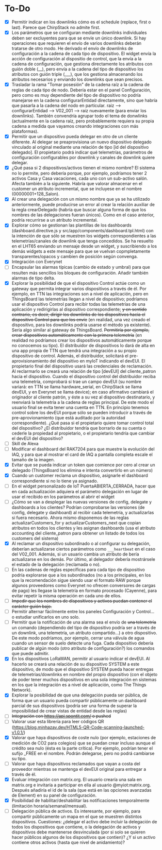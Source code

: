 # To-Do
- [x] Permitir indicar en los downlinks cómo es el schedule (replace, first o last). Parece que ChirpStack no admite first.
- [x] Los parámetros que se configuran mediante downlinks individuales deben ser excluyentes para que se envíe un único downlink. Si hay operaciones que requieren el envío de varios downlinks deberán tratarse de otro modo. He derivado el envío de downlinks de configuración a la cadena de cada tipo de dispositivo. El widget envía la acción de configuración al dispositio de control, que la envía a la cadena de configuración, que gestiona directamente los atributos con guión doble (\__), pero envía a la cadena del tipo de dispositivo los atributos con guión triple (\___), que los gestiona almacenando los atributos necesarios y enviando los downlinks que sean precisos.
- [X] Trasladar la rama "Tomar posesión" de la cadena raíz a la cadena de reglas de cada tipo de nodo. Debería estar en el panel Configuración, pero como es muy dependiente del tipo de dispositivo no podría manejarse en la cadena configurarEntidad directamente, sino que habría que pasarla a la cadena del nodo en particular. raiz --> configurarEntidad --> V02_001 --> raiz nuevamente (para enviar los downlinks). También convendría agrupar todo el tema de donwlinks (actualmente en la cadena raíz, pero probablemente requiera su propia cadena a medida que vayamos creando integraciones con más plataformas).
- [X] Permitir que un dispositivo pueda delegar en otro de un cliente diferente. Al delegar se preaprovisiona un nuevo dispositivo delegado vinculado al original mediante una relación de tipo [id del dispositivo delegado]. El propietario podrá indicar qué telemetrías, parámetros de configuración configurables por downlink y canales de downlink quiere delegar.
- [X] ¿Qué pasa si 2 dispositivos/activos tienen el mismo nombre? El sistema no lo permite, pero debería porque, por ejemplo, podríamos tener 2 activos Casa y Casa vacaciones, cada uno con un sub-activo salón. Afecta también a la siguiente. Habría que valorar almacenar en el customer un atributo incremental, que se incluyese en el nombre (00000001+128_Salon).
- [X] Al crear una delegación con un mismo nombre que ya se ha utilizado anteriormente, puede producirse un error al crear la relación auxiliar de la regla crearDelegado (habría que buscar alguna forma de que los nombres de las delegaciones fueran únicos). Como en el caso anterior, podría recurrirse a un atributo incremental.
- [X] Explorar cómo se gestionan las plantillas de los dashboards (dashboard.directive.js y src/app/components/dashboard.tpl.html) con la intención de que sólo se muestren los widgets correspondientes a las telemetrías/canales de downlink que tenga concedidos. Se ha resuelto en el LHT65 enviando un mensaje desde un widget, y suscribiendo a los demás widgets a este mensaje para que se vuelvan copmpletamente transparentes/opacos y cambien de posición según convenga.
- [x] Integración con Everynet
- [ ] Encapsular las alarmas típicas (cambio de estado y umbral) para que resulten más sencillos los bloques de configuración. Añadir también alarmas de tipo delta.
- [X] Explorar la posibilidad de que el dispositivo Control actúe como un gateway que permita integrar varios dispositivos a través de él. Por ejemplo, en TTN las integraciones son a nivel de aplicación, pero en ThingsBoard las telemetrías llegan a nivel de dispositivo; podríamos usar el dispositivo Control para recibir todas las telemetrías de una aplicación y redirigirlas al dispositivo correspondiente; ~~y en sentido contrario, es decir, dirigir los downlinks de los dispositivos hacia el dispositivo Control para que los envíe~~ (en realidad, una vez creado el dispositivo, para los downlinks podría usarse el método ya existente). Sería algo similar al gateway de ThingsBoard. ~~Permitiría por ejemplo, crear dispositivos automáticamente con la primera telemetría~~ (en realidad no podríamos crear los dispositivos automáticamente porque no conocemos su tipo). El distribuidor de dispositivos lo dará de alta en una app propia de TTN que tendrá una integración a su propio dispositivo de control. Además, el distribuidor, solicitará el pre-aprovisionamiento del dispositivo en myIoT indicando el devEUI. El propietario final del dispositivo usará las credenciales de reclamación. Al reclarmarlo se creará una relación de tipo [devEUI] del cliente_patron hacia el dispositivo. Cuando el dispositivo control del distribuidor reciba una telemetría, comprobará si trae un campo devEUI (su nombre variará: en TTN se llama hardware_serial, en ChirpStack se llama devEUI, y en Everynet se llama device); en caso afirmativo cambiará el originador al cliente patrón, y éste a su vez al dispositivo destinatario, y reenviará la telemetría a la cadena de reglas principal. De este modo el usuario final se evita tener una cuenta en TTN. En principio tenemos control sobre los devEUI porque sólo se pueden introducir a través de pre-aprovionamiento (que está auditado por la autoridad correspondiente). ¿Qué pasa si el propietario quiere tomar control total del dispositivo? ¿El distribuidor tendría que borrarlo de su cuenta o cederle la propiedad al propietario, o el propietario tendría que cambiar el devEUI del dispositivo?
- [ ] Skill de Alexa
- [ ] Modificar el dashboard del RAK7204 para que muestre la evolución del IAQ, y para que al mostrar el card de IAQ a pantalla completa escale el tamaño de la imagen.
- [x] Evitar que se pueda indicar un token que comience por cero al crear un delegado (ThingsBoard los elimina e intenta convertirlo en un número)
- [x] Cuando un customer reclama un dispositivo, asignarle el dashboard correspondiente si no lo tiene ya asignado.
- [ ] En el widget personalizado de IoT PuertaABIERTA_CERRADA, hacer que en cada actualización adquiera el parámetro delegación en lugar de usar el recibido en los parámetros al abrir el widget
- [ ] ¿Cómo se van a desplegar las nuevas versiones de config, delegate y dashboards a los clientes? Podrían comprobarse las versiones (de config, delegate y dashboard) al recibir cada telemetría, y actualizarlas si fuera necesario. Ahora mismo disponemos de las reglas actualizarCustomers_for y actualizarCustomers_next que copian atributos en todos los clientes y les asignan dashboards (usa el atributo accounting del cliente_patron para obtener un listado de todos los customers del sistema)
- [X] Al reclamar un dispositivo subordinado o al configurar su delegación, deberían actualizarse ciertos parámetros como ```___heartbeat``` en el caso del V02_001. Además, si un usuario cambia un atributo de bería actualizarse en los demás. Por último, al delegador debería mostrársele el estado de la delegación (reclamada o no).
- [ ] En las cadenas de reglas específicas para cada tipo de dispositivo podría explorarse que a los subordinados (no a los principales, en los que la recomendación sigue siendo usar el formato RAW porque algunos proveedores como Everynet no ofrecen conversores de cargas de pago) les llegase la telemetría en formato procesado (Cayenne), para evitar repetir la misma operación en cada uno de ellos.
- [ ] ~~Impedir que los nombres de dispositivos y activos puedan contener el carácter guión bajo.~~
- [ ] Permitir alternar fácilmente entre los paneles Configuración y Control... o estudiar unificarlos en uno solo.
- [ ] Permitir que la notificación de una alarma sea el envío de ~~una telemetría~~ un comando (dependiendo del tipo de dispositivo podría ser a través de un downlink, una telemetría, un atributo compartido...) a otro dispositivo. De este modo podríamos, por ejemplo, cerrar una válvula de agua cuando un sensor de suelo detecte una fuga. Cada dispositivo debería publicar de algún modo (otro atributo de configuración?) los comandos que puede admitir.
- [X] En los dispositivos LoRaWAN, permitir al usuario indicar el devEUI. Al hacerlo se creará una relación de su dispositivo SYSTEM a este dispositivo, de modo que el dispositivo SYSTEM pueda hacer entregas de telemetrías/downlinks en nombre del propio dispositivo (con el objeto de poder tener muchos dispositivos en una sola integración en sistemas en los que la integración es a nivel de aplicación, como The Things Network).
- [X] Explorar la posibilidad de que una delegación pueda ser pública, de forma que un usuario pueda compartir públicamente un dashboard parcial de sus dispositivos (podría ser una forma de superar la imposibilidad de crear vistas de entidad desde las reglas)
- [ ] ~~Integración con https://api.spontit.com/ o pushed~~
- [ ] Valorar usar esta librería para leer códigos QR (https://blog.minhazav.dev/HTML5-QR-Code-scanning-launched-v1.0.1/)
- [X] Valorar que haya dispositivos de coste nulo (por ejemplo, estaciones de medición de CO2 para colegios) que se puedan crear incluso aunque el crédito sea nulo (ésta es la parte crítica). Por ejemplo, podrían tener el sufijo _FREE en el nombre. Podrán delegarse, pero no podrá cambiarse su tipo.
- [ ] Valorar que haya dispositivos reclamados que vayan a costa del proveedor mientras se mantenga el devEUI original para entregar a través de él. 
- [X] Evaluar integración con matrix.org. El usuario crearía una sala en matrix.org e invitaría a participar en ella al usuario @myiot:matrix.org. Después añadiría el id de la sala (que está en las opciones avanzadas de Element) en su panel de configuración.
- [X] Posibilidad de habilitar/deshabilitar las notificaciones temporalmente (limitación horaria/semanal/mensual).
- [ ] Delegación pública de activos. Es interesante, por ejemplo, para compartir públicamente un mapa en el que se muestren distintos dispositivos. Cuestiones: ¿delegar el activo debe incluir la delegación de todos los dispositivos que contiene, o la delegación de activos y dispositivos debe mantenerse desvinculada (por si solo se quieren hacer públicos algunos de los dispositivos que contien)? ¿Y si un activo contiene otros activos (hasta que nivel de anidamiento)?
